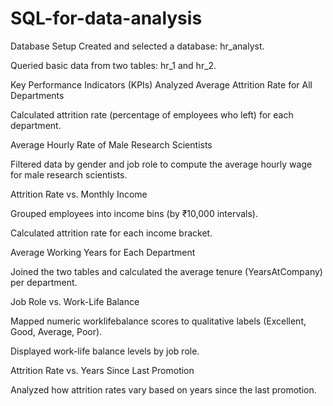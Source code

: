 # SQL-for-data-analysis

Database Setup
Created and selected a database: hr_analyst.

Queried basic data from two tables: hr_1 and hr_2.

Key Performance Indicators (KPIs) Analyzed
Average Attrition Rate for All Departments

Calculated attrition rate (percentage of employees who left) for each department.

Average Hourly Rate of Male Research Scientists

Filtered data by gender and job role to compute the average hourly wage for male research scientists.

Attrition Rate vs. Monthly Income

Grouped employees into income bins (by ₹10,000 intervals).

Calculated attrition rate for each income bracket.

Average Working Years for Each Department

Joined the two tables and calculated the average tenure (YearsAtCompany) per department.

Job Role vs. Work-Life Balance

Mapped numeric worklifebalance scores to qualitative labels (Excellent, Good, Average, Poor).

Displayed work-life balance levels by job role.

Attrition Rate vs. Years Since Last Promotion

Analyzed how attrition rates vary based on years since the last promotion.
